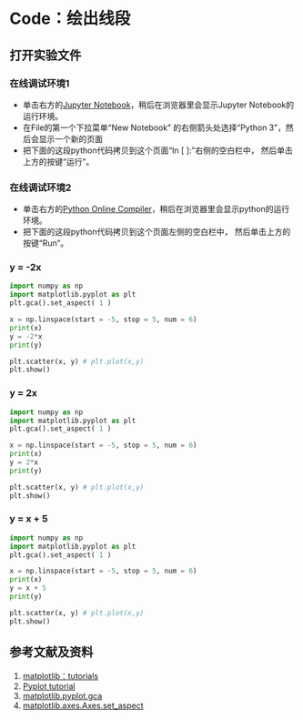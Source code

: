 # Code：绘出线段

## 打开实验文件

### 在线调试环境1

- 单击右方的[Jupyter Notebook](https://mybinder.org/v2/gh/ipython/ipython-in-depth/master?filepath=binder/Index.ipynb)，稍后在浏览器里会显示Jupyter Notebook的运行环境。
- 在File的第一个下拉菜单“New Notebook” 的右侧箭头处选择“Python 3”，然后会显示一个新的页面
- 把下面的这段python代码拷贝到这个页面“In [ ]:”右侧的空白栏中， 然后单击上方的按键“运行”。

### 在线调试环境2

- 单击右方的[Python Online Compiler](https://trinket.io/python3/a5bd54189b)，稍后在浏览器里会显示python的运行环境。
- 把下面的这段python代码拷贝到这个页面左侧的空白栏中， 然后单击上方的按键“Run”。

### y = -2x
```python
import numpy as np
import matplotlib.pyplot as plt
plt.gca().set_aspect( 1 ) 

x = np.linspace(start = -5, stop = 5, num = 6)
print(x)
y = -2*x
print(y)

plt.scatter(x, y) # plt.plot(x,y)
plt.show()
```

### y = 2x
```python
import numpy as np
import matplotlib.pyplot as plt
plt.gca().set_aspect( 1 ) 

x = np.linspace(start = -5, stop = 5, num = 6)
print(x)
y = 2*x
print(y)

plt.scatter(x, y) # plt.plot(x,y)
plt.show()
```

### y = x + 5
```python
import numpy as np
import matplotlib.pyplot as plt
plt.gca().set_aspect( 1 ) 

x = np.linspace(start = -5, stop = 5, num = 6)
print(x)
y = x + 5
print(y)

plt.scatter(x, y) # plt.plot(x,y)
plt.show()
```

## 参考文献及资料

1. [matplotlib：tutorials](https://matplotlib.org/tutorials/index.html)
2. [Pyplot tutorial](https://matplotlib.org/3.1.1/tutorials/introductory/pyplot.html#sphx-glr-tutorials-introductory-pyplot-py)
3. [matplotlib.pyplot.gca](https://matplotlib.org/3.1.1/api/_as_gen/matplotlib.pyplot.gca.html)
4. [matplotlib.axes.Axes.set_aspect](https://matplotlib.org/3.1.1/api/_as_gen/matplotlib.axes.Axes.set_aspect.html#matplotlib.axes.Axes.set_aspect)


